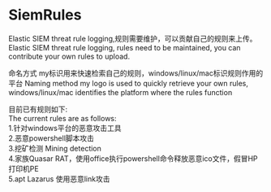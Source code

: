 # SiemRules
Elastic SIEM threat rule logging,规则需要维护，可以贡献自己的规则来上传。
Elastic SIEM threat rule logging, rules need to be maintained, you can contribute your own rules to upload.

命名方式 my标识用来快速检索自己的规则，windows/linux/mac标识规则作用的平台
Naming method my logo is used to quickly retrieve your own rules, windows/linux/mac identifies the platform where the rules function

目前已有规则如下:  
The current rules are as follows:  
1.针对windows平台的恶意攻击工具  
2.恶意powershell脚本攻击  
3.挖矿检测 Mining detection  
4.家族Quasar RAT，使用office执行powershell命令释放恶意ico文件，假冒HP打印机PE  
5.apt Lazarus 使用恶意link攻击  

